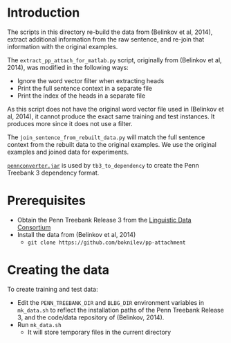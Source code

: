 # Introduction

The scripts in this directory re-build the data from (Belinkov et al, 2014), extract additional information from the raw sentence, and re-join that information with the original examples. 

The `extract_pp_attach_for_matlab.py` script, originally from (Belinkov et al, 2014), was modified in the following ways:
* Ignore the word vector filter when extracting heads
* Print the full sentence context in a separate file
* Print the index of the heads in a separate file

As this script does not have the original word vector file used in (Belinkov et al, 2014), it cannot produce the exact same training and test instances. 
It produces more since it does not use a filter.

The `join_sentence_from_rebuilt_data.py` will match the full sentence context from the rebuilt data to the original examples. We use the original examples and joined data for experiments. 

[`pennconverter.jar`](http://nlp.cs.lth.se/software/treebank_converter) is used by `tb3_to_dependency` to create the Penn Treebank 3 dependency format.


# Prerequisites

* Obtain the Penn Treebank Release 3 from the [Linguistic Data Consortium](www.ldc.com)
* Install the data from (Belinkov et al, 2014)
   * `git clone https://github.com/boknilev/pp-attachment`

# Creating the data

To create training and test data:
* Edit the `PENN_TREEBANK_DIR` and `BLBG_DIR` environment variables in `mk_data.sh` to reflect the installation paths of the Penn Treebank Release 3, and the code/data repository of (Belinkov, 2014).
* Run `mk_data.sh`
   * It will store temporary files in the current directory
 

